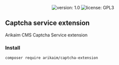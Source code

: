 <p align="center">
    <img src="https://img.shields.io/github/release/arikaim/dashboard-extension.svg" alt="version: 1.0">
    <img src="https://img.shields.io/badge/License-GPLv3-blue.svg" alt="license: GPL3">
</p>

## Captcha service extension
Arikaim CMS Captcha Service extension

### Install
```
composer require arikaim/captcha-extension
```